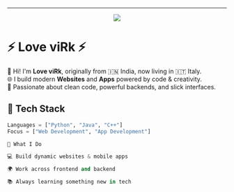 
---

<p align="center">
  <img src="https://github.com/LovEviRkk/LovEviRkk/Avatar.jpg"/>
</p>

# ⚡ Love viRk ⚡

👋 Hi! I'm **Love viRk**, originally from 🇮🇳 India, now living in 🇮🇹 Italy.  
🌐 I build modern **Websites** and **Apps** powered by code & creativity.  
🔧 Passionate about clean code, powerful backends, and slick interfaces.

## 🚀 Tech Stack
```python
Languages = ["Python", "Java", "C++"]
Focus = ["Web Development", "App Development"]

🌈 What I Do

💻 Build dynamic websites & mobile apps

🌍 Work across frontend and backend

📚 Always learning something new in tech

